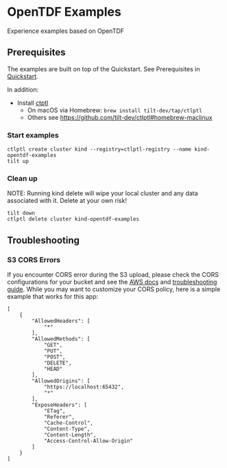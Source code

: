 # OpenTDF Examples

Experience examples based on OpenTDF

## Prerequisites

The examples are built on top of the Quickstart. See Prerequisites in [Quickstart](../quickstart#prerequisites).

In addition:

- Install [ctptl](https://github.com/tilt-dev/ctlptl#readme)
  - On macOS via Homebrew: `brew install tilt-dev/tap/ctlptl`
  - Others see https://github.com/tilt-dev/ctlptl#homebrew-maclinux

### Start examples

```shell
ctlptl create cluster kind --registry=ctlptl-registry --name kind-opentdf-examples
tilt up
```

### Clean up

NOTE: Running kind delete will wipe your local cluster and any data associated with it. Delete at your own risk!

```shell
tilt down
ctlptl delete cluster kind-opentdf-examples
```

## Troubleshooting

### S3 CORS Errors

If you encounter CORS error during the S3 upload, please check the CORS configurations for your bucket and see the [AWS docs](https://docs.aws.amazon.com/AmazonS3/latest/userguide/ManageCorsUsing.html) and [troubleshooting guide](https://docs.aws.amazon.com/AmazonS3/latest/userguide/cors-troubleshooting.html). While you may want to customize your CORS policy, here is a simple example that works for this app:
```
[
    {
        "AllowedHeaders": [
            "*"
        ],
        "AllowedMethods": [
            "GET",
            "PUT",
            "POST",
            "DELETE",
            "HEAD"
        ],
        "AllowedOrigins": [
            "https://localhost:65432",
            "*"
        ],
        "ExposeHeaders": [
            "ETag",
            "Referer",
            "Cache-Control",
            "Content-Type",
            "Content-Length",
            "Access-Control-Allow-Origin"
        ]
    }
]
```
